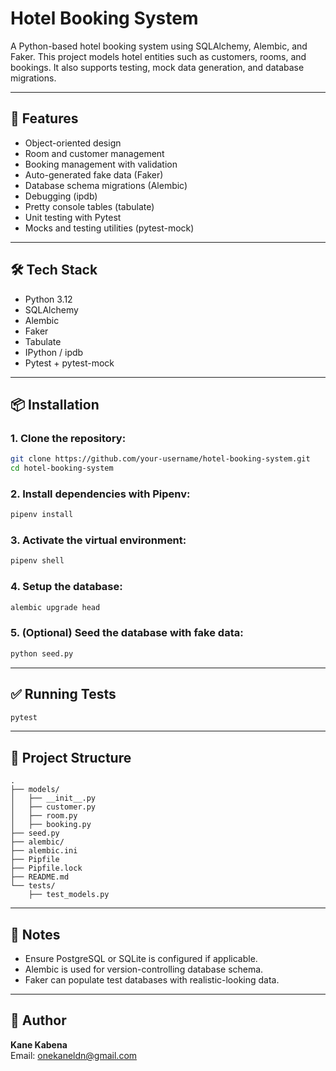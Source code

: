 # Hotel Booking System

A Python-based hotel booking system using SQLAlchemy, Alembic, and Faker. This project models hotel entities such as customers, rooms, and bookings. It also supports testing, mock data generation, and database migrations.

---

## 🚀 Features

- Object-oriented design
- Room and customer management
- Booking management with validation
- Auto-generated fake data (Faker)
- Database schema migrations (Alembic)
- Debugging (ipdb)
- Pretty console tables (tabulate)
- Unit testing with Pytest
- Mocks and testing utilities (pytest-mock)

---

## 🛠 Tech Stack

- Python 3.12
- SQLAlchemy
- Alembic
- Faker
- Tabulate
- IPython / ipdb
- Pytest + pytest-mock

---

## 📦 Installation

### 1. Clone the repository:
```bash
git clone https://github.com/your-username/hotel-booking-system.git
cd hotel-booking-system
```

### 2. Install dependencies with Pipenv:
```bash
pipenv install
```

### 3. Activate the virtual environment:
```bash
pipenv shell
```

### 4. Setup the database:
```bash
alembic upgrade head
```

### 5. (Optional) Seed the database with fake data:
```bash
python seed.py
```

---

## ✅ Running Tests
```bash
pytest
```

---

## 📁 Project Structure
```
.
├── models/
│   ├── __init__.py
│   ├── customer.py
│   ├── room.py
│   ├── booking.py
├── seed.py
├── alembic/
├── alembic.ini
├── Pipfile
├── Pipfile.lock
├── README.md
└── tests/
    ├── test_models.py
```

---

## 📌 Notes
- Ensure PostgreSQL or SQLite is configured if applicable.
- Alembic is used for version-controlling database schema.
- Faker can populate test databases with realistic-looking data.

---

## 👤 Author
**Kane Kabena**  
Email: onekaneldn@gmail.com